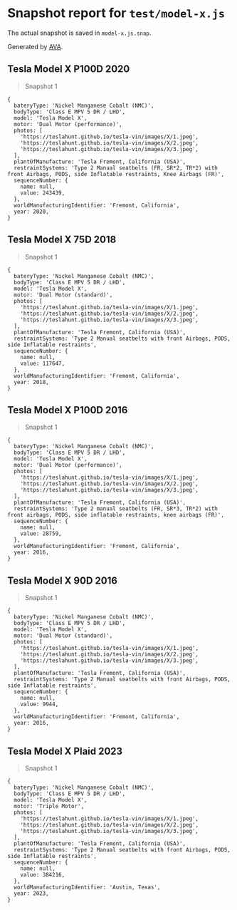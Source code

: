 # Snapshot report for `test/model-x.js`

The actual snapshot is saved in `model-x.js.snap`.

Generated by [AVA](https://avajs.dev).

## Tesla Model X P100D 2020

> Snapshot 1

    {
      bateryType: 'Nickel Manganese Cobalt (NMC)',
      bodyType: 'Class E MPV 5 DR / LHD',
      model: 'Tesla Model X',
      motor: 'Dual Motor (performance)',
      photos: [
        'https://teslahunt.github.io/tesla-vin/images/X/1.jpeg',
        'https://teslahunt.github.io/tesla-vin/images/X/2.jpeg',
        'https://teslahunt.github.io/tesla-vin/images/X/3.jpeg',
      ],
      plantOfManufacture: 'Tesla Fremont, California (USA)',
      restraintSystems: 'Type 2 Manual seatbelts (FR, SR*2, TR*2) with front Airbags, PODS, side Inflatable restraints, Knee Airbags (FR)',
      sequenceNumber: {
        name: null,
        value: 243439,
      },
      worldManufacturingIdentifier: 'Fremont, California',
      year: 2020,
    }

## Tesla Model X 75D 2018

> Snapshot 1

    {
      bateryType: 'Nickel Manganese Cobalt (NMC)',
      bodyType: 'Class E MPV 5 DR / LHD',
      model: 'Tesla Model X',
      motor: 'Dual Motor (standard)',
      photos: [
        'https://teslahunt.github.io/tesla-vin/images/X/1.jpeg',
        'https://teslahunt.github.io/tesla-vin/images/X/2.jpeg',
        'https://teslahunt.github.io/tesla-vin/images/X/3.jpeg',
      ],
      plantOfManufacture: 'Tesla Fremont, California (USA)',
      restraintSystems: 'Type 2 Manual seatbelts with front Airbags, PODS, side Inflatable restraints',
      sequenceNumber: {
        name: null,
        value: 117647,
      },
      worldManufacturingIdentifier: 'Fremont, California',
      year: 2018,
    }

## Tesla Model X P100D 2016

> Snapshot 1

    {
      bateryType: 'Nickel Manganese Cobalt (NMC)',
      bodyType: 'Class E MPV 5 DR / LHD',
      model: 'Tesla Model X',
      motor: 'Dual Motor (performance)',
      photos: [
        'https://teslahunt.github.io/tesla-vin/images/X/1.jpeg',
        'https://teslahunt.github.io/tesla-vin/images/X/2.jpeg',
        'https://teslahunt.github.io/tesla-vin/images/X/3.jpeg',
      ],
      plantOfManufacture: 'Tesla Fremont, California (USA)',
      restraintSystems: 'Type 2 manual seatbelts (FR, SR*3, TR*2) with front airbags, PODS, side inflatable restraints, knee airbags (FR)',
      sequenceNumber: {
        name: null,
        value: 28759,
      },
      worldManufacturingIdentifier: 'Fremont, California',
      year: 2016,
    }

## Tesla Model X 90D 2016

> Snapshot 1

    {
      bateryType: 'Nickel Manganese Cobalt (NMC)',
      bodyType: 'Class E MPV 5 DR / LHD',
      model: 'Tesla Model X',
      motor: 'Dual Motor (standard)',
      photos: [
        'https://teslahunt.github.io/tesla-vin/images/X/1.jpeg',
        'https://teslahunt.github.io/tesla-vin/images/X/2.jpeg',
        'https://teslahunt.github.io/tesla-vin/images/X/3.jpeg',
      ],
      plantOfManufacture: 'Tesla Fremont, California (USA)',
      restraintSystems: 'Type 2 Manual seatbelts with front Airbags, PODS, side Inflatable restraints',
      sequenceNumber: {
        name: null,
        value: 9944,
      },
      worldManufacturingIdentifier: 'Fremont, California',
      year: 2016,
    }

## Tesla Model X Plaid 2023

> Snapshot 1

    {
      bateryType: 'Nickel Manganese Cobalt (NMC)',
      bodyType: 'Class E MPV 5 DR / LHD',
      model: 'Tesla Model X',
      motor: 'Triple Motor',
      photos: [
        'https://teslahunt.github.io/tesla-vin/images/X/1.jpeg',
        'https://teslahunt.github.io/tesla-vin/images/X/2.jpeg',
        'https://teslahunt.github.io/tesla-vin/images/X/3.jpeg',
      ],
      plantOfManufacture: 'Tesla Fremont, California (USA)',
      restraintSystems: 'Type 2 Manual seatbelts with front Airbags, PODS, side Inflatable restraints',
      sequenceNumber: {
        name: null,
        value: 384216,
      },
      worldManufacturingIdentifier: 'Austin, Texas',
      year: 2023,
    }
